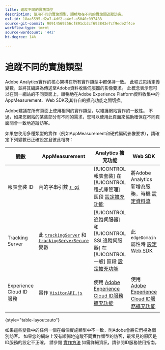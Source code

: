 ```yaml
---
title: 追蹤不同的實施類型
description: 使用不同的實施類型，順暢地在不同的實施間追蹤訪客。
exl-id: 18aa5595-d2a7-4df2-a4ef-a5040c097483
source-git-commit: 90914569256cf891cb3cf693843e7cf9ede2f4ce
workflow-type: tm+mt
source-wordcount: '442'
ht-degree: 14%

---
```


# 追蹤不同的實施類型

Adobe Analytics實作的核心架構在所有實作類型中都保持一致。 此程式包括定義變數，並將其編譯為傳送至Adobe資料收集伺服器的影像要求。 此概念表示您可以在同一網站的不同頁面上，順暢地在Adobe Experience Platform資料收集中的AppMeasurement、Web SDK及其各自的擴充功能之間切換。

Adobe建議在所有頁面上使用相同的實作類型，以維護網站實作的一致性。 不過，如果您網站的某些部分有不同的需求，您可以使用此頁面來協助確保在不同頁面間會一致地追蹤訪客。

如果您使用多種類型的實作（例如AppMeasurement和硬式編碼影像要求），請確定下列變數已正確設定且彼此相符：

| 變數 | AppMeasurement | Analytics 擴充功能 | Web SDK | 網頁 SDK 擴充功能 | 硬式編碼影像要求 |
| --- | --- | --- | --- | --- | --- |
| 報表套裝 ID | 內的字串引數 [`s_gi`](../vars/functions/s-gi.md) | [!UICONTROL 報表套裝] 在 [!UICONTROL 程式庫管理] 區段 [設定擴充功能](https://experienceleague.adobe.com/docs/experience-platform/tags/extensions/client/analytics/overview.html) | 將Adobe Analytics新增為服務，時機 [設定資料流](https://experienceleague.adobe.com/docs/experience-platform/edge/datastreams/configure.html) | 將Adobe Analytics新增為服務，時機 [設定資料流](https://experienceleague.adobe.com/docs/experience-platform/edge/datastreams/configure.html) | URL的一部分 `pathname` （之後） `/b/ss/`) |
| Tracking Server | 此 [`trackingServer`](../vars/config-vars/trackingserver.md) 和 [`trackingServerSecure`](../vars/config-vars/trackingserversecure.md) 變數 | [!UICONTROL 追蹤伺服器] 和 [!UICONTROL SSL追蹤伺服器] 在 [!UICONTROL 一般] 區段 [設定擴充功能](https://experienceleague.adobe.com/docs/experience-platform/tags/extensions/client/analytics/overview.html) | 此 `edgeDomain` 屬性時 [設定Web SDK](https://experienceleague.adobe.com/docs/experience-platform/edge/fundamentals/configuring-the-sdk.html?lang=zh-Hant) | 此 [!UICONTROL 邊緣網域] when [設定擴充功能](https://experienceleague.adobe.com/docs/experience-platform/edge/extension/web-sdk-extension-configuration.html) | 此 `hostname` 影像要求URL的 |
| Experience Cloud ID 服務 | 實作 [`VisitorAPI.js`](https://experienceleague.adobe.com/docs/id-service/using/implementation/setup-analytics.html?lang=zh-Hant) | 使用 [Adobe Experience Cloud ID服務擴充功能](https://experienceleague.adobe.com/docs/experience-platform/tags/extensions/client/id-service/overview.html) | 使用 [Adobe Experience Cloud ID服務擴充功能](https://experienceleague.adobe.com/docs/experience-platform/tags/extensions/client/id-service/overview.html) | 使用 [Adobe Experience Cloud ID服務擴充功能](https://experienceleague.adobe.com/docs/experience-platform/tags/extensions/client/id-service/overview.html) | 建立 [個別呼叫ID服務伺服器](https://experienceleague.adobe.com/docs/id-service/using/implementation/direct-integration.html) 取得所需的ID |

{style=&quot;table-layout:auto&quot;}

如果這些變數中的任何一個在每個實施類型中不一致，則Adobe會將它們視為個別訪客。 如果您的網站上沒有順暢地追蹤不同實作類型的訪客，最常見的原因是ID服務的設定不正確。 請參閱 [實作方法](https://experienceleague.adobe.com/docs/id-service/using/implementation/implementation-methods.html) 如需詳細資訊，請參閱ID服務使用指南。
